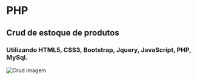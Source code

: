 # PHP

## Crud de estoque de produtos

### Utilizando HTML5, CSS3, Bootstrap, Jquery, JavaScript, PHP, MySql.


![Crud imagem](https://https://github.com/phdev182/Crud-php/blob/master/crud.png)
